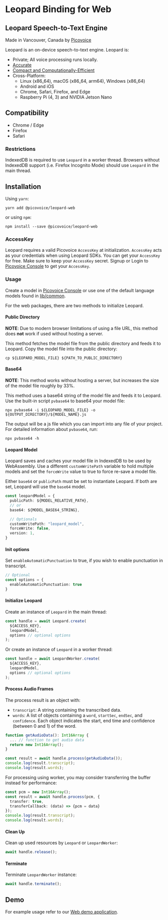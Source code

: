 # Leopard Binding for Web

## Leopard Speech-to-Text Engine

Made in Vancouver, Canada by [Picovoice](https://picovoice.ai)

Leopard is an on-device speech-to-text engine. Leopard is:

- Private; All voice processing runs locally.
- [Accurate](https://picovoice.ai/docs/benchmark/stt/)
- [Compact and Computationally-Efficient](https://github.com/Picovoice/speech-to-text-benchmark#rtf)
- Cross-Platform:
  - Linux (x86_64), macOS (x86_64, arm64), Windows (x86_64)
  - Android and iOS
  - Chrome, Safari, Firefox, and Edge
  - Raspberry Pi (4, 3) and NVIDIA Jetson Nano

## Compatibility

- Chrome / Edge
- Firefox
- Safari

### Restrictions

IndexedDB is required to use `Leopard` in a worker thread. Browsers without IndexedDB support
(i.e. Firefox Incognito Mode) should use `Leopard` in the main thread.

## Installation

Using `yarn`:

```console
yarn add @picovoice/leopard-web
```

or using `npm`:

```console
npm install --save @picovoice/leopard-web
```

### AccessKey

Leopard requires a valid Picovoice `AccessKey` at initialization. `AccessKey` acts as your credentials when using Leopard SDKs.
You can get your `AccessKey` for free. Make sure to keep your `AccessKey` secret.
Signup or Login to [Picovoice Console](https://console.picovoice.ai/) to get your `AccessKey`.

### Usage

Create a model in [Picovoice Console](https://console.picovoice.ai/) or use one of the default language models found in [lib/common](../../lib/common).

For the web packages, there are two methods to initialize Leopard.

#### Public Directory

**NOTE**: Due to modern browser limitations of using a file URL, this method does __not__ work if used without hosting a server.

This method fetches the model file from the public directory and feeds it to Leopard. Copy the model file into the public directory:

```console
cp ${LEOPARD_MODEL_FILE} ${PATH_TO_PUBLIC_DIRECTORY}
```

#### Base64

**NOTE**: This method works without hosting a server, but increases the size of the model file roughly by 33%.

This method uses a base64 string of the model file and feeds it to Leopard. Use the built-in script `pvbase64` to
base64 your model file:

```console
npx pvbase64 -i ${LEOPARD_MODEL_FILE} -o ${OUTPUT_DIRECTORY}/${MODEL_NAME}.js
```

The output will be a js file which you can import into any file of your project. For detailed information about `pvbase64`,
run:

```console
npx pvbase64 -h
```

#### Leopard Model

Leopard saves and caches your model file in IndexedDB to be used by WebAssembly. Use a different `customWritePath` variable
to hold multiple models and set the `forceWrite` value to true to force re-save a model file.

Either `base64` or `publicPath` must be set to instantiate Leopard. If both are set, Leopard will use the `base64` model.

```typescript
const leopardModel = {
  publicPath: ${MODEL_RELATIVE_PATH},
  // or
  base64: ${MODEL_BASE64_STRING},

  // Optionals
  customWritePath: "leopard_model",
  forceWrite: false,
  version: 1,
}
```

#### Init options

Set `enableAutomaticPunctuation` to true, if you wish to enable punctuation in transcript.

```typescript
// Optional
const options = {
  enableAutomaticPunctuation: true
}
```

#### Initialize Leopard

Create an instance of `Leopard` in the main thread:

```typescript
const handle = await Leopard.create(
  ${ACCESS_KEY},
  leopardModel,
  options // optional options
);
```

Or create an instance of `Leopard` in a worker thread:

```typescript
const handle = await LeopardWorker.create(
  ${ACCESS_KEY},
  leopardModel,
  options // optional options
);
```

#### Process Audio Frames

The process result is an object with:
- `transcript`: A string containing the transcribed data.
- `words`: A list of objects containing a `word`, `startSec`, `endSec`, and `confidence`. Each object indicates the start, end time and confidence (between 0 and 1) of the word.

```typescript
function getAudioData(): Int16Array {
  ... // function to get audio data
  return new Int16Array();
}

const result = await handle.process(getAudioData());
console.log(result.transcript);
console.log(result.words);
```

For processing using worker, you may consider transferring the buffer instead for performance:

```typescript
const pcm = new Int16Array();
const result = await handle.process(pcm, {
  transfer: true,
  transferCallback: (data) => {pcm = data}
});
console.log(result.transcript);
console.log(result.words);
```

#### Clean Up

Clean up used resources by `Leopard` or `LeopardWorker`:

```typescript
await handle.release();
```

#### Terminate

Terminate `LeopardWorker` instance:

```typescript
await handle.terminate();
```

## Demo

For example usage refer to our [Web demo application](https://github.com/Picovoice/leopard/tree/master/demo/web).
